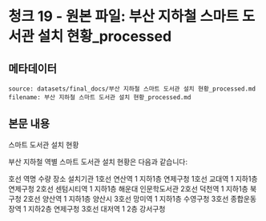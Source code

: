 # 청크 19 - 원본 파일: 부산 지하철 스마트 도서관 설치 현황_processed

## 메타데이터

```
source: datasets/final_docs/부산 지하철 스마트 도서관 설치 현황_processed.md
filename: 부산 지하철 스마트 도서관 설치 현황_processed.md
```

## 본문 내용

스마트 도서관 설치 현황

부산 지하철 역별 스마트 도서관 설치 현황은 다음과 같습니다:

호선 역명 수량 장소 설치기관 1호선 연산역 1 지하1층 연제구청 1호선 교대역 1 지하1층 연제구청 2호선 센텀시티역 1 지하1층 해운대 인문학도서관 2호선 덕천역 1 지하1층 북구청 2호선 양산역 1 지하1층 양산시 3호선 망미역 1 지하1층 수영구청 3호선 종합운동장역 1 지하2층 연제구청 3호선 대저역 1 2층 강서구청